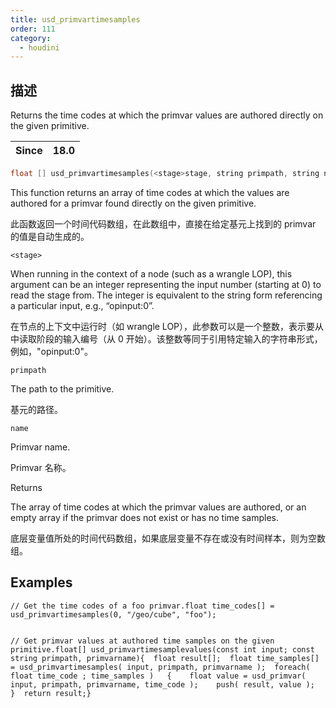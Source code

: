 ```yaml
---
title: usd_primvartimesamples
order: 111
category:
  - houdini
---
```

    
## 描述

Returns the time codes at which the primvar values are authored directly on  
the given primitive.

| Since | 18.0 |
| ----- | ---- |

```c
float [] usd_primvartimesamples(<stage>stage, string primpath, string name)
```

This function returns an array of time codes at which the values are authored
for a primvar found directly on the given primitive.

此函数返回一个时间代码数组，在此数组中，直接在给定基元上找到的 primvar 的值是自动生成的。

`<stage>`

When running in the context of a node (such as a wrangle LOP), this argument
can be an integer representing the input number (starting at 0) to read the
stage from. The integer is equivalent to the string form referencing a
particular input, e.g., “opinput:0”.

在节点的上下文中运行时（如 wrangle LOP），此参数可以是一个整数，表示要从中读取阶段的输入编号（从 0
开始）。该整数等同于引用特定输入的字符串形式，例如，"opinput:0"。

`primpath`

The path to the primitive.

基元的路径。

`name`

Primvar name.

Primvar 名称。

Returns

The array of time codes at which the primvar values are authored, or an empty
array if the primvar does not exist or has no time samples.

底层变量值所处的时间代码数组，如果底层变量不存在或没有时间样本，则为空数组。

## Examples

    // Get the time codes of a foo primvar.float time_codes[] = usd_primvartimesamples(0, "/geo/cube", "foo");


    // Get primvar values at authored time samples on the given primitive.float[] usd_primvartimesamplevalues(const int input; const string primpath, primvarname){  float result[];  float time_samples[] = usd_primvartimesamples( input, primpath, primvarname );  foreach( float time_code ; time_samples )   {    float value = usd_primvar( input, primpath, primvarname, time_code );    push( result, value );  }  return result;}
